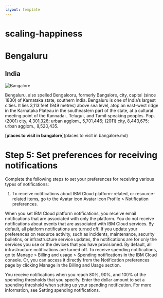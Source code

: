 ```yaml
---
layout: template
---
```


# scaling-happiness

# Bengaluru
## India

![Bangalore](https://roofandfloor.thehindu.com/real-estate-blog/wp-content/uploads/sites/14/2018/12/Bangalore-2018-WRAP-UP-840x480.jpg)

Bengaluru, also spelled Bengalooru, formerly Bangalore, city, capital (since 1830) of Karnataka state, southern India. Bengaluru is one of India’s largest cities. It lies 3,113 feet (949 metres) above sea level, 
atop an east-west ridge in the Karnataka Plateau in the southeastern part of the state, at a cultural meeting point of the Kannada-, Telugu-, and Tamil-speaking peoples. Pop. (2001) city, 4,301,326; urban agglom., 
5,701,446; (2011) city, 8,443,675; urban agglom., 8,520,435.

[**places to visit in bangalore**](places to visit in bangalore.md)



# Step 5: Set preferences for receiving notifications #

Complete the following steps to set your preferences for receiving various types of notifications:

1. To receive notifications about IBM Cloud platform-related, or resource-related items, go to the Avatar icon Avatar icon Profile > Notification preferences.

When you set IBM Cloud platform notifications, you receive email notifications that are associated with only the platform. You do not receive notifications about events that are associated with IBM Cloud services. By default, all platform notifications are turned off.
If you update your preferences on resource activity, such as incidents, maintenance, security bulletins, or infrastructure service updates, the notifications are for only the services you use or the devices that you have provisioned. By default, all infrastructure notifications are turned off.
To receive spending notifications, go to Manage > Billing and usage > Spending notifications in the IBM Cloud console. Or, you can access it directly from the Notification preferences page by clicking Manage in the Billing and Usage section.

You receive notifications when you reach 80%, 90%, and 100% of the spending thresholds that you specify. Enter the dollar amount to set a spending threshold when setting up your spending notification. For more information, see Setting spending notifications.